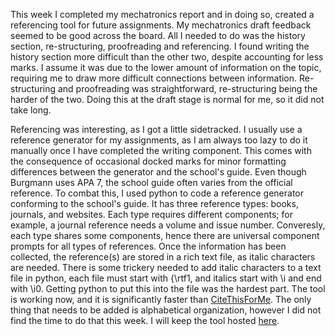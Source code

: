 
This week I completed my mechatronics report and in doing so, created a referencing tool for future assignments. My mechatronics draft feedback seemed to be good across the board. All I needed to do was the history section, re-structuring, proofreading and referencing. I found writing the history section more difficult than the other two, despite accounting for less marks. I assume it was due to the lower amount of information on the topic, requiring me to draw more difficult connections between information. Re-structuring and proofreading was straightforward, re-structuring being the harder of the two. Doing this at the draft stage is normal for me, so it did not take long. 

Referencing was interesting, as I got a little sidetracked. I usually use a reference generator for my assignments, as I am always too lazy to do it manually once I have completed the writing component. This comes with the consequence of occasional docked marks for minor formatting differences between the generator and the school's guide. Even though Burgmann uses APA 7, the school guide often varies from the official reference. To combat this, I used python to code a reference generator conforming to the school's guide. It has three reference types: books, journals, and websites. Each type requires different components; for example, a journal reference needs a volume and issue number. Converesly, each type shares some components, hence there are universal component prompts for all types of references. Once the information has been collected, the reference(s) are stored in a rich text file, as italic characters are needed. There is some trickery needed to add italic characters to a text file in python, each file must start with {\rtf1, and italics start with \i and end with \i0. Getting python to put this into the file was the hardest part. The tool is working now, and it is significantly faster than [CiteThisForMe](https://CiteThisForMe.com). The only thing that needs to be added is alphabetical organization, however I did not find the time to do that this week. I will keep the tool hosted [here](/assets/Referencing-Tool/Burgmann-APA-Referencer.py).